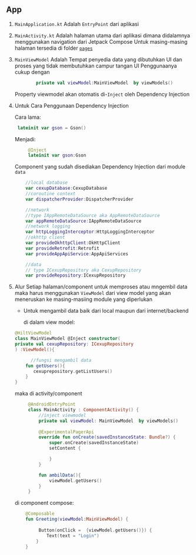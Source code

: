 ## App

1. `MainApplication.kt` Adalah `EntryPoint` dari aplikasi
2. `MainActivity.kt` Adalah halaman utama dari aplikasi dimana didalamnya menggunakan navigation dari Jetpack Compose
    Untuk masing-masing halaman tersedia di folder [`pages`](src/main/java/com/trian/cexup/ui/pages)
3. `MainViewModel` Adalah Tempat penyedia data yang dibutuhkan UI dan proses yang tidak membutuhkan campur tangan UI
    Penggunaanya cukup dengan
   ```kotlin 
           private val viewModel:MainViewModel  by viewModels()
   ```
    Property viewmodel akan otomatis di-`Inject` oleh Dependency Injection
4. Untuk Cara Penggunaan Dependency Injection 

   Cara lama:
   ```kotlin
    lateinit var gson = Gson()
    ```
   Menjadi:
   ```kotlin
        @Inject
        lateinit var gson:Gson
    ```
   Component yang sudah disediakan Dependency Injection dari module `data`
    ```kotlin
        //local database
        var cexupDatabase:CexupDatabase
        //coroutine context
        var dispatcherProvider:DispatcherProvider
   
        //network
        //type IAppRemoteDataSource aka AppRemoteDataSource 
        var appRemoteDataSource:IAppRemoteDataSource
        //network logging
        var httpLoggingInterceptor:HttpLoggingInterceptor
        //okhttp client
        var provideOkhttpClient:OkHttpClient
        var provideRetrofit:Retrofit
        var provideAppApiService:AppApiServices
   
        //data
        // type ICexupRepository aka CexupRepository
        var provideRepository:ICexupRepository
    ```
   
5. Alur  Setiap halaman/component untuk memproses atau mngembil data maka harus menggunakan `ViewModel` dari view model yang akan meneruskan ke masing-masiing module yang diperlukan
   - Untuk mengambil data baik dari local maupun dari internet/backend
 
     di dalam view model:
    ```kotlin
    @HiltViewModel
    class MainViewModel @Inject constructor(
    private val cexupRepository: ICexupRepository
    ) :ViewModel(){
    
          //fungsi mengambil data  
        fun getUsers(){
           cexuprepository.getListUsers()
        }
   }

   ```
    maka di activity/component
   ```kotlin
        @AndroidEntryPoint
        class MainActivity : ComponentActivity() {
            //inject viewmodel
            private val viewModel: MainViewModel  by viewModels()
        
            @ExperimentalPagerApi
            override fun onCreate(savedInstanceState: Bundle?) {
                super.onCreate(savedInstanceState)
                setContent {

                }
            } 
   
            fun ambilData(){
                viewModel.getUsers()
            }
        }

   ```
   di component compose:
    ```kotlin
        @Composable
        fun Greeting(viewModel:MainViewModel) {
           
             Button(onClick =  {viewModel.getUsers()}) {
                Text(text = "Login")
            }
        }
   ```